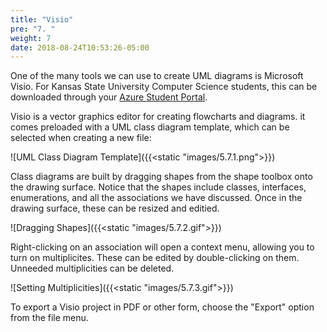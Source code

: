 ```yaml
---
title: "Visio"
pre: "7. "
weight: 7
date: 2018-08-24T10:53:26-05:00
---
```


One of the many tools we can use to create UML diagrams is Microsoft Visio.  For Kansas State University Computer Science students, this can be downloaded through your [Azure Student Portal](https://support.cs.ksu.edu/CISDocs/wiki/FAQ#MSDNAA).

Visio is a vector graphics editor for creating flowcharts and diagrams.  it comes preloaded with a UML class diagram template, which can be selected when creating a new file:

![UML Class Diagram Template]({{<static "images/5.7.1.png">}})

Class diagrams are built by dragging shapes from the shape toolbox onto the drawing surface.  Notice that the shapes include classes, interfaces, enumerations, and all the associations we have discussed. Once in the drawing surface, these can be resized and editied.

![Dragging Shapes]({{<static "images/5.7.2.gif">}})

Right-clicking on an association will open a context menu, allowing you to turn on multiplicites.  These can be edited by double-clicking on them.  Unneeded multiplicities can be deleted.

![Setting Multiplicities]({{<static "images/5.7.3.gif">}})

To export a Visio project in PDF or other form, choose the "Export" option from the file menu.